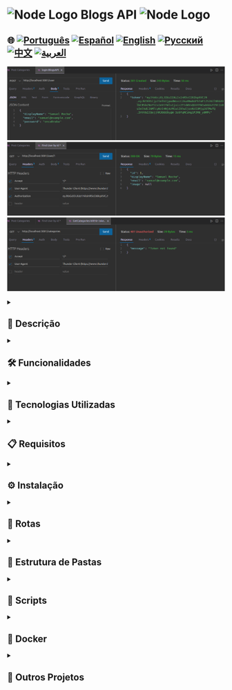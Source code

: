 
# <img src="https://cdn-icons-png.flaticon.com/128/5968/5968322.png" alt="Node Logo" width="52" height="30" /> Blogs API <img src="https://cdn-icons-png.flaticon.com/128/5968/5968322.png" alt="Node Logo" width="52" height="30" />

## 🌐 [![Português](https://img.shields.io/badge/Português-green)](https://github.com/SamuelRocha91/BlogsApi/blob/main/README.md) [![Español](https://img.shields.io/badge/Español-yellow)](https://github.com/SamuelRocha91/BlogsApi/blob/main/README_es.md) [![English](https://img.shields.io/badge/English-blue)](https://github.com/SamuelRocha91/BlogsApi/blob/main/README_en.md) [![Русский](https://img.shields.io/badge/Русский-lightgrey)](https://github.com/SamuelRocha91/BlogsApi/blob/main/README_ru.md) [![中文](https://img.shields.io/badge/中文-red)](https://github.com/SamuelRocha91/BlogsApi/blob/main/README_ch.md) [![العربية](https://img.shields.io/badge/العربية-orange)](https://github.com/SamuelRocha91/BlogsApi/blob/main/README_ar.md)

![Preview da aplicação](./assets/blogs.png) ![Preview da aplicação](./assets/blogs02.png)
![Preview da aplicação](./assets/blogs03.png)

<details>
  <summary><h2>📜 Descrição</h2></summary>

  Este é um projeto avaliativo desenvolvido como parte do módulo de BackEnd do curso de Desenvolvimento Web da Trybe. O projeto consiste em uma API simples, desenvolvida no início dos meus estudos, utilizando Node.js, Sequelize, Docker e a arquitetura MSC (Model, Service, Controller). O objetivo do projeto foi construir uma API RESTful para gerenciamento de posts de blog, incluindo autenticação e validação de usuários.

</details>

<details>
  <summary><h2>🛠️ Funcionalidades</h2></summary>

  - **Autenticação de Usuários:** Usuários podem se cadastrar, fazer login e obter informações de seus perfis. A autenticação é feita utilizando tokens JWT.
  - **Categorias de Postagens:** API permite a criação e a listagem de categorias para organizar os posts.
  - **CRUD de Posts:** Os usuários autenticados podem criar, listar, atualizar e deletar posts.
  - **Arquitetura em Camadas (MSC):** O projeto segue a arquitetura MSC, separando a lógica de negócio (services), a lógica de controle (controllers) e a comunicação com o banco de dados (models).
  - **Middlewares:** Utilizados para validação de entradas e autenticação de rotas.

</details>

<details>
  <summary><h2>🔧 Tecnologias Utilizadas</h2></summary>

  - **Node.js:** Plataforma de desenvolvimento backend.
  - **Express:** Framework web para criar rotas e middlewares.
  - **Sequelize:** ORM utilizado para modelar e interagir com o banco de dados MySQL.
  - **MySQL:** Banco de dados relacional.
  - **JWT (JSON Web Token):** Utilizado para autenticação de usuários.
  - **Docker:** Para containerização da aplicação, facilitando o ambiente de desenvolvimento.
  - **Jest:** Framework de testes utilizado para garantir a qualidade do código.

</details>

<details>
  <summary><h2>📋 Requisitos</h2></summary>

  - **Node.js** versão 16.x
  - **Docker** e **Docker Compose**
  - **MySQL**

</details>

<details>
  <summary><h2>⚙️ Instalação</h2></summary>

  1. Clone o repositório:
     ```bash
     git clone https://github.com/seu-usuario/blogs-api.git
     cd blogs-api
     ```

  2. Crie o arquivo `.env` com base no `.env.example`:
     ```bash
     cp env.example .env
     ```

  3. Suba os containers Docker:
     ```bash
     docker-compose up -d
     ```

  4. Execute as migrações e crie o banco de dados:
     ```bash
     docker exec -it blogs_api /bin/sh
     npm run prestart
     ```

  5. Popule o banco de dados com dados iniciais (se necessário):
     ```bash
     npm run seed
     ```

</details>

<details>
  <summary><h2>📡 Rotas</h2></summary>

  A API possui as seguintes rotas:

  ### Usuários
  - `POST /login`: Autentica um usuário.
  - `POST /user`: Cadastra um novo usuário.
  - `GET /user`: Retorna os usuários cadastrados (necessita autenticação).
  - `GET /user/:id`: Retorna o usuário com base no ID (necessita autenticação).

  ### Categorias
  - `POST /categories`: Cadastra uma nova categoria (necessita autenticação).
  - `GET /categories`: Lista todas as categorias (necessita autenticação).

  ### Posts
  - `POST /post`: Cadastra um novo post (necessita autenticação).

</details>

<details>
  <summary><h2>📂 Estrutura de Pastas</h2></summary>

  - **/src**: Contém todo o código-fonte da aplicação.
    - **/controllers**: Controladores das rotas, responsáveis por receber requisições e enviar respostas.
    - **/middlewares**: Middlewares utilizados para validação de dados e autenticação.
    - **/models**: Definições das tabelas e interações com o banco de dados usando Sequelize.
    - **/services**: Contém a lógica de negócio.

</details>

<details>
  <summary><h2>📜 Scripts</h2></summary>

  - `npm run prestart`: Cria o banco de dados e executa as migrações.
  - `npm run seed`: Popula o banco de dados com dados iniciais.
  - `npm run start`: Inicia a aplicação.
  - `npm run dev`: Inicia a aplicação em modo de desenvolvimento com `nodemon`.
  - `npm test`: Executa os testes com o Jest.

</details>

<details>
  <summary><h2>🐳 Docker</h2></summary>

  A aplicação está completamente containerizada com Docker. Para subir o ambiente, utilize:

  ```bash
  docker-compose up -d
  docker exec -it blogs_api /bin/sh
  npm run prestart
  npm start
  ```

</details>

<details>
  <summary><h2>🔗 Outros Projetos</h2></summary>

  - ⚽ [Typescript FootBall API](https://github.com/SamuelRocha91/trybeFutebolClube)
  - 🐉 [Trybers and Dragons](https://github.com/SamuelRocha91/trybeAndDragons)
  - 🗡️ [Trybe Smith](https://github.com/SamuelRocha91/TrybeSmith)

</details>